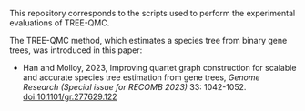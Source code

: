 This repository corresponds to the scripts used to perform the experimental evaluations of TREE-QMC.

The TREE-QMC method, which estimates a species tree from binary gene trees, was introduced in this paper:

* Han and Molloy, 2023, Improving quartet graph construction for scalable and accurate species tree estimation from gene trees, *Genome Research (Special issue for RECOMB 2023)* 33: 1042-1052. [doi:10.1101/gr.277629.122](http://doi.org/10.1101/gr.277629.122)


